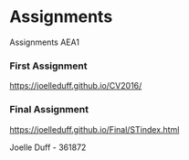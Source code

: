 # Assignments
Assignments AEA1

### First Assignment
https://joelleduff.github.io/CV2016/

### Final Assignment
https://joelleduff.github.io/Final/STindex.html

Joelle Duff - 361872
